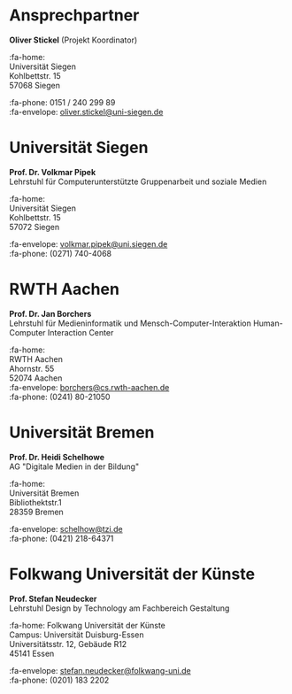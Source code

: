 # Ansprechpartner

**Oliver Stickel** (Projekt Koordinator)

:fa-home:  
Universität Siegen    
Kohlbettstr. 15    
57068 Siegen      

:fa-phone: 0151 / 240 299 89    
:fa-envelope: oliver.stickel@uni-siegen.de

# Universität Siegen
**Prof. Dr. Volkmar Pipek**    
Lehrstuhl für Computerunterstützte Gruppenarbeit und soziale Medien

:fa-home:  
Universität Siegen    
Kohlbettstr. 15    
57072 Siegen    
 
:fa-envelope: volkmar.pipek@uni.siegen.de    
:fa-phone: (0271) 740-4068

# RWTH Aachen
**Prof. Dr. Jan Borchers**    
Lehrstuhl für Medieninformatik und Mensch-Computer-Interaktion
Human-Computer Interaction Center

:fa-home:  
RWTH Aachen    
Ahornstr. 55    
52074 Aachen    
:fa-envelope: borchers@cs.rwth-aachen.de    
:fa-phone: (0241) 80-21050

# Universität Bremen
**Prof. Dr. Heidi Schelhowe**     
AG "Digitale Medien in der Bildung"
 
:fa-home:    
Universität Bremen    
Bibliothektstr.1    
28359 Bremen    
 
:fa-envelope: schelhow@tzi.de    
:fa-phone: (0421) 218-64371

# Folkwang Universität der Künste
**Prof. Stefan Neudecker**     
Lehrstuhl Design by Technology am
Fachbereich Gestaltung
 
:fa-home:
Folkwang Universität der Künste    
Campus: Universität Duisburg-Essen    
Universitätsstr. 12, Gebäude R12    
45141 Essen
 
:fa-envelope: stefan.neudecker@folkwang-uni.de    
:fa-phone: (0201) 183 2202
